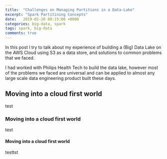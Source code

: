 ```yaml
---
title:  "Challenges on Managing Partitions in a Data-Lake"
excerpt: "Spark Partitining Concepts"
date:   2019-02-20 00:15:00 +0800
categories: big-data, spark
tags: spark, big-data
comments: true
---
```

 
In this post I try to talk about my experience of building a (Big) Data Lake on the AWS Cloud using S3 as a data store, and solutions to common problems that we faced.

I had worked with Philips Health Tech to build the data lake, however most of the problems we faced are universal and can be applied to almost any large scale  data engineering product built these days.

## Moving into a cloud first world
test
### Moving into a cloud first world
test
#### Moving into a cloud first world
testtst